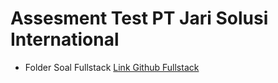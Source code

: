 # Assesment Test PT Jari Solusi International


- Folder Soal Fullstack [Link Github Fullstack](https://github.com/risdatamamal/soal-fullstack-test-pt-jari-solusi-international)